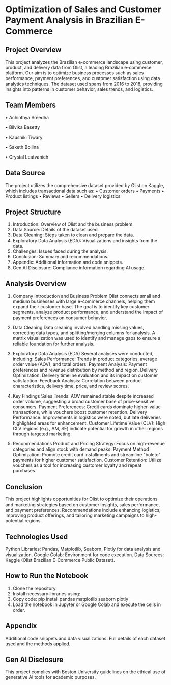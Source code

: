 # Optimization of Sales and Customer Payment Analysis in Brazilian E-Commerce

## Project Overview

This project analyzes the Brazilian e-commerce landscape using customer, product, and delivery data from Olist, a leading Brazilian e-commerce platform. Our aim is to optimize business processes such as sales performance, payment preferences, and customer satisfaction using data analytics techniques. The dataset used spans from 2016 to 2018, providing insights into patterns in customer behavior, sales trends, and logistics.

## Team Members

• Achinthya Sreedha

• Bilvika Basetty

• Kaushiki Tiwary

• Saketh Bollina

• Crystal Leatvanich

## Data Source

The project utilizes the comprehensive dataset provided by Olist on Kaggle, which includes transactional data such as:
• Customer orders
• Payments
• Product listings
• Reviews
• Sellers
• Delivery logistics

## Project Structure
1. Introduction: Overview of Olist and the business problem.
2. Data Source: Details of the dataset used.
3. Data Cleaning: Steps taken to clean and prepare the data.
4. Exploratory Data Analysis (EDA): Visualizations and insights from the data.
5. Challenges: Issues faced during the analysis.
6. Conclusion: Summary and recommendations.
7. Appendix: Additional information and code snippets.
8. Gen AI Disclosure: Compliance information regarding AI usage.

## Analysis Overview

1. Company Introduction and Business Problem
Olist connects small and medium businesses with large e-commerce channels, helping them expand their customer base. The goal is to identify key customer segments, analyze product performance, and understand the impact of payment preferences on consumer behavior.

2. Data Cleaning
Data cleaning involved handling missing values, correcting data types, and splitting/merging columns for analysis. A matrix visualization was used to identify and manage gaps to ensure a reliable foundation for further analysis.

3. Exploratory Data Analysis (EDA)
Several analyses were conducted, including:
Sales Performance: Trends in product categories, average order value (AOV), and total orders.
Payment Analysis: Payment preferences and revenue distribution by method and region.
Delivery Optimization: Delivery timeline evaluation and its impact on customer satisfaction.
Feedback Analysis: Correlation between product characteristics, delivery time, price, and review scores.

5. Key Findings
Sales Trends: AOV remained stable despite increased order volume, suggesting a broad customer base of price-sensitive consumers.
Payment Preferences: Credit cards dominate higher-value transactions, while vouchers boost customer retention.
Delivery Performance: Improvements in logistics were noted, but late deliveries highlighted areas for enhancement.
Customer Lifetime Value (CLV): High CLV regions (e.g., AM, SE) indicate potential for growth in other regions through targeted marketing.

7. Recommendations
Product and Pricing Strategy: Focus on high-revenue categories and align stock with demand peaks.
Payment Method Optimization: Promote credit card installments and streamline "boleto" payments for higher customer satisfaction.
Customer Retention: Utilize vouchers as a tool for increasing customer loyalty and repeat purchases.

## Conclusion

This project highlights opportunities for Olist to optimize their operations and marketing strategies based on customer insights, sales performance, and payment preferences. Recommendations include enhancing logistics, improving product offerings, and tailoring marketing campaigns to high-potential regions.

## Technologies Used

Python Libraries: Pandas, Matplotlib, Seaborn, Plotly for data analysis and visualization.
Google Colab: Environment for code execution.
Data Sources: Kaggle (Olist Brazilian E-Commerce Public Dataset).

## How to Run the Notebook

1. Clone the repository.
2. Install necessary libraries using:
3. Copy code: pip install pandas matplotlib seaborn plotly
4. Load the notebook in Jupyter or Google Colab and execute the cells in order.

## Appendix

Additional code snippets and data visualizations.
Full details of each dataset used and the methods applied.

## Gen AI Disclosure

This project complies with Boston University guidelines on the ethical use of generative AI tools for academic purposes.


